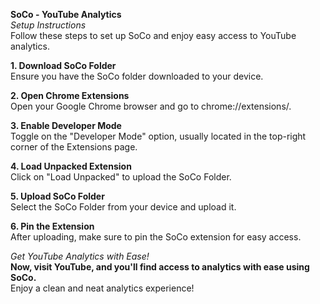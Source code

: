 **SoCo - YouTube Analytics**
<br>
*Setup Instructions*
<br>
Follow these steps to set up SoCo and enjoy easy access to YouTube analytics.

**1. Download SoCo Folder**
<br>
Ensure you have the SoCo folder downloaded to your device.

**2. Open Chrome Extensions**
<br>
Open your Google Chrome browser and go to chrome://extensions/.

**3. Enable Developer Mode**
<br>
Toggle on the "Developer Mode" option, usually located in the top-right corner of the Extensions page.

**4. Load Unpacked Extension**
<br>
Click on "Load Unpacked" to upload the SoCo Folder.

**5. Upload SoCo Folder**
<br>
Select the SoCo Folder from your device and upload it.

**6. Pin the Extension**
<br>
After uploading, make sure to pin the SoCo extension for easy access.

*Get YouTube Analytics with Ease!*
<br>
**Now, visit YouTube, and you'll find access to analytics with ease using SoCo.**
<br>
Enjoy a clean and neat analytics experience!
